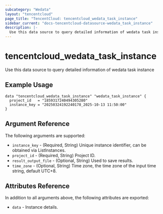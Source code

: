```yaml
---
subcategory: "Wedata"
layout: "tencentcloud"
page_title: "TencentCloud: tencentcloud_wedata_task_instance"
sidebar_current: "docs-tencentcloud-datasource-wedata_task_instance"
description: |-
  Use this data source to query detailed information of wedata task instance
---
```


# tencentcloud_wedata_task_instance

Use this data source to query detailed information of wedata task instance

## Example Usage

```hcl
data "tencentcloud_wedata_task_instance" "wedata_task_instance" {
  project_id   = "1859317240494305280"
  instance_key = "20250324192240178_2025-10-13 11:50:00"
}
```

## Argument Reference

The following arguments are supported:

* `instance_key` - (Required, String) Unique instance identifier, can be obtained via ListInstances.
* `project_id` - (Required, String) Project ID.
* `result_output_file` - (Optional, String) Used to save results.
* `time_zone` - (Optional, String) Time zone, the time zone of the input time string, default UTC+8.

## Attributes Reference

In addition to all arguments above, the following attributes are exported:

* `data` - Instance details.



